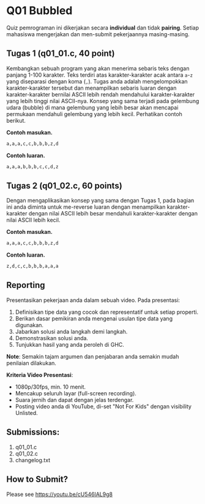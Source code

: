 # Q01 Bubbled
Quiz pemrograman ini dikerjakan secara **individual** dan tidak **pairing**. Setiap mahasiswa mengerjakan dan men-submit pekerjaannya masing-masing.

## Tugas 1 (q01_01.c, 40 point)

Kembangkan sebuah program yang akan menerima sebaris teks dengan panjang 1-100 karakter. Teks terdiri atas karakter-karakter acak antara ```a```-```z``` yang diseparasi dengan koma (```,```). Tugas anda adalah mengelompokkan karakter-karakter tersebut dan menampilkan sebaris luaran dengan karakter-karakter bernilai ASCII lebih rendah mendahului karakter-karakter yang lebih tinggi nilai ASCII-nya. Konsep yang sama terjadi pada gelembung udara (bubble) di mana gelembung yang lebih besar akan mencapai permukaan mendahuli gelembung yang lebih kecil. Perhatikan contoh berikut.

**Contoh masukan.**
```bash
a,a,a,c,c,b,b,b,z,d

```

**Contoh luaran.**
```bash
a,a,a,b,b,b,c,c,d,z

```

## Tugas 2 (q01_02.c, 60 points)

Dengan mengaplikasikan konsep yang sama dengan Tugas 1, pada bagian ini anda diminta untuk me-reverse luaran dengan menampilkan karakter-karakter dengan nilai ASCII lebih besar mendahuli karakter-karakter dengan nilai ASCII lebih kecil.

**Contoh masukan.**
```bash
a,a,a,c,c,b,b,b,z,d

```

**Contoh luaran.**
```bash
z,d,c,c,b,b,b,a,a,a

```

## Reporting

Presentasikan pekerjaan anda dalam sebuah video. Pada presentasi:
1. Definisikan tipe data yang cocok dan representatif untuk setiap properti.
2. Berikan dasar pemikiran anda mengenai usulan tipe data yang digunakan.
3. Jabarkan solusi anda langkah demi langkah.
4. Demonstrasikan solusi anda.
5. Tunjukkan hasil yang anda peroleh di GHC.

**Note**: Semakin tajam argumen dan penjabaran anda semakin mudah penilaian dilakukan.

**Kriteria Video Presentasi**:
+ 1080p/30fps, min. 10 menit.
+ Mencakup seluruh layar (full-screen recording).
+ Suara jernih dan dapat dengan jelas terdengar.
+ Posting video anda di YouTube, di-set "Not For Kids" dengan visibility Unlisted.

## Submissions:

1. q01_01.c
2. q01_02.c
3. changelog.txt

## How to Submit?

Please see https://youtu.be/cU546lAL9g8
